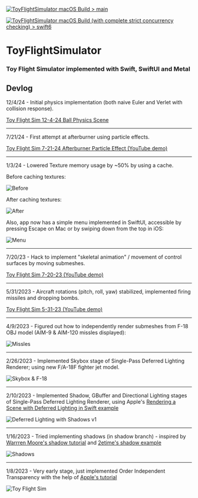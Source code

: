 [![ToyFlightSimulator macOS Build > main](https://github.com/albertinopadin/ToyFlightSimulator/actions/workflows/macOS.yml/badge.svg)](https://github.com/albertinopadin/ToyFlightSimulator/actions/workflows/macOS.yml)

[![ToyFlightSimulator macOS Build (with complete strict concurrency checking) > swift6](https://github.com/albertinopadin/ToyFlightSimulator/actions/workflows/swift6StrictConcurrency_macOS.yml/badge.svg)](https://github.com/albertinopadin/ToyFlightSimulator/actions/workflows/swift6StrictConcurrency_macOS.yml)

# ToyFlightSimulator

### Toy Flight Simulator implemented with Swift, SwiftUI and Metal

## Devlog

12/4/24 - Initial physics implementation (both naive Euler and Verlet with collision response).

[Toy Flight Sim 12-4-24 Ball Physics Scene](https://www.youtube.com/watch?v=r0PpmTpkbZw)

---

7/21/24 - First attempt at afterburner using particle effects.

[Toy Flight Sim 7-21-24 Afterburner Particle Effect (YouTube demo)](https://www.youtube.com/watch?v=6hNesEF7Tbk)

---

1/3/24 - Lowered Texture memory usage by ~50% by using a cache.

Before caching textures:

![Before](images/BeforeTextureCache.png)

After caching textures:

![After](images/AfterTextureCache.png)

Also, app now has a simple menu implemented in SwiftUI, accessible by pressing Escape on Mac or by swiping down from the top in iOS:

![Menu](images/Menu.png)

---

7/20/23 - Hack to implement "skeletal animation" / movement of control surfaces by moving submeshes.

[Toy Flight Sim 7-20-23 (YouTube demo)](https://www.youtube.com/watch?v=eXpibhLOVw8)

---

5/31/2023 - Aircraft rotations (pitch, roll, yaw) stabilized, implemented firing missiles and dropping bombs.

[Toy Flight Sim 5-31-23 (YouTube demo)](https://www.youtube.com/watch?v=CXxXFoxoLWA)

---

4/9/2023 - Figured out how to independently render submeshes from F-18 OBJ model (AIM-9 & AIM-120 missles displayed):

![Missles](images/Missiles.png)

---

2/26/2023 - Implemented Skybox stage of Single-Pass Deferred Lighting Renderer; using new F/A-18F fighter jet model.

![Skybox & F-18](images/SPDL.png)

---

2/10/2023 - Implemented Shadow, GBuffer and Directional Lighting stages of Single-Pass Deferred Lighting Renderer, using Apple's [Rendering a Scene with Deferred Lighting in Swift example](https://developer.apple.com/documentation/metal/metal_sample_code_library/rendering_a_scene_with_deferred_lighting_in_swift)

![Deferred Lighting with Shadows v1](images/TFSDeferredLightingShadows.png)

---

1/16/2023 - Tried implementing shadows (in shadow branch) - inspired by [Warrren Moore's shadow tutorial](https://medium.com/@warrenm/thirty-days-of-metal-day-19-directional-shadows-116cecbafcbb) and [2etime's shadow example](https://discord.com/channels/428977382515277824/428977382515277830/1059718599398404116)

![Shadows](images/TFSShadows.png)

---

1/8/2023 - Very early stage, just implemented Order Independent Transparency with the help of [Apple's tutorial](https://developer.apple.com/documentation/metal/metal_sample_code_library/implementing_order-independent_transparency_with_image_blocks)

![Toy Flight Sim](images/ToyFlightSim.png)
